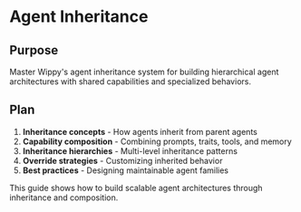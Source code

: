 # Agent Inheritance

<!--
TOC: Building Applications > Agent Composition Patterns > Agent Inheritance
Audience: AI developers
Duration: 25 minutes
Prerequisites: Agent Composition overview
-->

## Purpose

Master Wippy's agent inheritance system for building hierarchical agent architectures with shared capabilities and specialized behaviors.

## Plan

1. **Inheritance concepts** - How agents inherit from parent agents
2. **Capability composition** - Combining prompts, traits, tools, and memory
3. **Inheritance hierarchies** - Multi-level inheritance patterns
4. **Override strategies** - Customizing inherited behavior
5. **Best practices** - Designing maintainable agent families

This guide shows how to build scalable agent architectures through inheritance and composition.

<!--
Implementation will cover:
- inherit field configuration in agent definitions
- Prompt combination and trait merging rules
- Tool and memory inheritance patterns
- Multi-level inheritance chains
- Circular inheritance detection
- Override patterns and specialization strategies
-->
